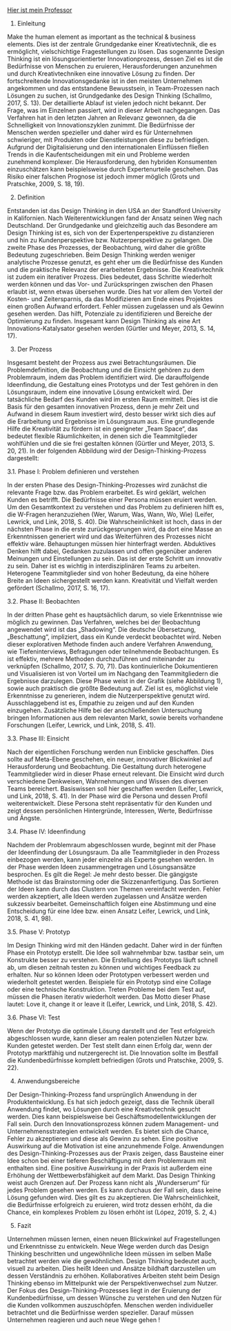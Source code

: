 [Hier ist mein Professor](https://ulrich-anders.eu/)

1. Einleitung

Make the human element as important as the technical & business elements. Dies ist der zentrale Grundgedanke einer Kreativtechnik, die es ermöglicht, vielschichtige Fragestellungen zu lösen. Das sogenannte Design Thinking ist ein lösungsorientierter Innovationprozess, dessen Ziel es ist die Bedürfnisse von Menschen zu eruieren, Herausforderungen anzunehmen und durch Kreativtechniken eine innovative Lösung zu finden. Der fortschreitende Innovationsgedanke ist in den meisten Unternehmen angekommen und das entstandene Bewusstsein, in Team-Prozessen nach Lösungen zu suchen, ist Grundgedanke des Design Thinking (Schallmo, 2017, S. 13).
Der detaillierte Ablauf ist vielen jedoch nicht bekannt. Der Frage, was im Einzelnen passiert, wird in dieser Arbeit nachgegangen. 
Das Verfahren hat in den letzten Jahren an Relevanz gewonnen, da die Schnelligkeit von Innovationszyklen zunimmt. Die Bedürfnisse der Menschen werden spezieller und daher wird es für Unternehmen schwieriger, mit Produkten oder Dienstleistungen diese zu befriedigen. Aufgrund der Digitalisierung und den internationalen Einflüssen fließen Trends in die Kaufentscheidungen mit ein und Probleme werden zunehmend komplexer. Die Herausforderung, den hybriden Konsumenten einzuschätzen kann beispielsweise durch Expertenurteile geschehen. Das Risiko einer falschen Prognose ist jedoch immer möglich (Grots und Pratschke, 2009, S. 18, 19).


2. Definition

Entstanden ist das Design Thinking in den USA an der Standford University in Kalifornien. Nach Weiterentwicklungen fand der Ansatz seinen Weg nach Deutschland. 
Der Grundgedanke und gleichzeitig auch das Besondere am Design Thinking ist es, sich von der Expertenperspektive zu distanzieren und hin zu Kundenperspektive bzw. Nutzerperspektive zu gelangen. Die zweite Phase des Prozesses, der Beobachtung, wird daher die größte Bedeutung zugeschrieben. Beim Design Thinking werden weniger analytische Prozesse genutzt, es geht eher um die Bedürfnisse des Kunden und die praktische Relevanz der erarbeiteten Ergebnisse. 
Die Kreativtechnik ist zudem ein iterativer Prozess. Dies bedeutet, dass Schritte wiederholt werden können und das Vor- und Zurückspringen zwischen den Phasen erlaubt ist, wenn etwas übersehen wurde.  Dies hat vor allem den Vorteil der Kosten- und Zeitersparnis, da das Modifizieren am Ende eines Projektes einen großen Aufwand erfordert. Fehler müssen zugelassen und als Gewinn gesehen werden. Das hilft, Potenziale zu identifizieren und Bereiche der Optimierung zu finden. Insgesamt kann Design Thinking als eine Art Innovations-Katalysator gesehen werden (Gürtler und Meyer, 2013, S. 14, 17). 

3. Der Prozess

Insgesamt besteht der Prozess aus zwei Betrachtungsräumen. Die Problemdefinition, die Beobachtung und die Einsicht gehören zu dem Problemraum, indem das Problem identifiziert wird. Die darauffolgende Ideenfindung, die Gestaltung eines Prototyps und der Test gehören in den Lösungsraum, indem eine innovative Lösung entwickelt wird. Der tatsächliche Bedarf des Kunden wird im ersten Raum ermittelt. Dies ist die Basis für den gesamten innovativen Prozess, denn je mehr Zeit und Aufwand in diesem Raum investiert wird, desto besser wirkt sich dies auf die Erarbeitung und Ergebnisse im Lösungsraum aus. Eine grundlegende Hilfe die Kreativität zu fördern ist ein geeigneter „Team Space“, das bedeutet flexible Räumlichkeiten, in denen sich die Teammitglieder wohlfühlen und die sie frei gestalten können (Gürtler und Meyer, 2013, S. 20, 21).
In der folgenden Abbildung wird der Design-Thinking-Prozess dargestellt:
                         
                                                                            
3.1. Phase Ⅰ: Problem definieren und verstehen 

In der ersten Phase des Design-Thinking-Prozesses wird zunächst die relevante Frage bzw. das Problem erarbeitet. Es wird geklärt, welchen Kunden es betrifft. Die Bedürfnisse einer Persona müssen eruiert werden. Um den Gesamtkontext zu verstehen und das Problem zu definieren hilft es, die W-Fragen heranzuziehen (Wer, Warum, Was, Wann, Wo, Wie) (Leifer, Lewrick, und Link, 2018, S. 40). 
Die Wahrscheinlichkeit ist hoch, dass in der nächsten Phase in die erste zurückgesprungen wird, da dort eine Masse an Erkenntnissen generiert wird und das Weiterführen des Prozesses nicht effektiv wäre. Behauptungen müssen hier hinterfragt werden. Abduktives Denken hilft dabei, Gedanken zuzulassen und offen gegenüber anderen Meinungen und Einstellungen zu sein. Das ist der erste Schritt um innovativ zu sein. Daher ist es wichtig in interdisziplinären Teams zu arbeiten. Heterogene Teammitglieder sind von hoher Bedeutung, da eine höhere Breite an Ideen sichergestellt werden kann. Kreativität und Vielfalt werden gefördert (Schallmo, 2017, S. 16, 17).

3.2. Phase Ⅱ: Beobachten    

In der dritten Phase geht es hauptsächlich darum, so viele Erkenntnisse wie möglich zu gewinnen. Das Verfahren, welches bei der Beobachtung angewendet wird ist das „Shadowing“. Die deutsche Übersetzung, „Beschattung“, impliziert, dass ein Kunde verdeckt beobachtet wird. Neben dieser explorativen Methode finden auch andere Verfahren Anwendung, wie Tiefeninterviews, Befragungen oder teilnehmende Beobachtungen. Es ist effektiv, mehrere Methoden durchzuführen und miteinander zu verknüpfen (Schallmo, 2017, S. 70, 71). 
Das kontinuierliche Dokumentieren und Visualisieren ist von Vorteil um im Nachgang den Teammitgliedern die Ergebnisse darzulegen. Diese Phase weist in der Grafik (siehe Abbildung 1), sowie auch praktisch die größte Bedeutung auf. Ziel ist es, möglichst viele Erkenntnisse zu generieren, indem die Nutzerperspektive genutzt wird. Ausschlaggebend ist es, Empathie zu zeigen und auf den Kunden einzugehen. Zusätzliche Hilfe bei der anschließenden Untersuchung bringen Informationen aus dem relevanten Markt, sowie bereits vorhandene Forschungen (Leifer, Lewrick, und Link, 2018, S. 41).

3.3. Phase Ⅲ: Einsicht    

Nach der eigentlichen Forschung werden nun Einblicke geschaffen. Dies sollte auf Meta-Ebene geschehen, ein neuer, innovativer Blickwinkel auf Herausforderung und Beobachtung. Die Gestaltung durch heterogene Teammitglieder wird in dieser Phase erneut relevant. Die Einsicht wird durch verschiedene Denkweisen, Wahrnehmungen und Wissen des diversen Teams bereichert. Basiswissen soll hier geschaffen werden (Leifer, Lewrick, und Link, 2018, S. 41). In der Phase wird die Persona und dessen Profil weiterentwickelt. Diese Persona steht repräsentativ für den Kunden und zeigt dessen persönlichen Hintergründe, Interessen, Werte, Bedürfnisse und Ängste. 

3.4. Phase Ⅳ: Ideenfindung  

 Nachdem der Problemraum abgeschlossen wurde, beginnt mit der Phase der Ideenfindung der Lösungsraum. Da alle Teammitglieder in den Prozess einbezogen werden, kann jeder einzelne als Experte gesehen werden. In der Phase werden Ideen zusammengetragen und Lösungsansätze besprochen. Es gilt die Regel: Je mehr desto besser. Die gängigste Methode ist das Brainstorming oder die Skizzenanfertigung. Das Sortieren der Ideen kann durch das Clustern von Themen vereinfacht werden. Fehler werden akzeptiert, alle Ideen werden zugelassen und Ansätze werden sukzessiv bearbeitet. Gemeinschaftlich folgen eine Abstimmung und eine Entscheidung für eine Idee bzw. einen Ansatz Leifer, Lewrick, und Link, 2018, S. 41, 98). 

3.5. Phase Ⅴ: Prototyp  

Im Design Thinking wird mit den Händen gedacht. Daher wird in der fünften Phase ein Prototyp erstellt. Die Idee soll wahrnehmbar bzw. tastbar sein, um Konstrukte besser zu verstehen. Die Erstellung des Prototyps läuft schnell ab, um diesen zeitnah testen zu können und wichtiges Feedback zu erhalten. Nur so können Ideen oder Prototypen verbessert werden und wiederholt getestet werden. Beispiele für ein Prototyp sind eine Collage oder eine technische Konstruktion. Treten Probleme bei dem Test auf, müssen die Phasen iterativ wiederholt werden. Das Motto dieser Phase lautet: Love it, change it or leave it (Leifer, Lewrick, und Link, 2018, S. 42).

3.6. Phase Ⅵ: Test   

Wenn der Prototyp die optimale Lösung darstellt und der Test erfolgreich abgeschlossen wurde, kann dieser am realen potenziellen Nutzer bzw. Kunden getestet werden. Der Test stellt dann einen Erfolg dar, wenn der Prototyp marktfähig und nutzergerecht ist. Die Innovation sollte im Bestfall die Kundenbedürfnisse komplett befriedigen (Grots und Pratschke, 2009, S. 22).

4. Anwendungsbereiche

Der Design-Thinking-Prozess fand ursprünglich Anwendung in der Produktentwicklung. Es hat sich jedoch gezeigt, dass die Technik überall Anwendung findet, wo Lösungen durch eine Kreativtechnik gesucht werden. Dies kann beispielsweise bei Geschäftsmodellentwicklungen der Fall sein. Durch den Innovationsprozess können zudem Management- und Unternehmensstrategien entwickelt werden. Es bietet sich die Chance, Fehler zu akzeptieren und diese als Gewinn zu sehen. Eine positive Auswirkung auf die Motivation ist eine anzunehmende Folge. Anwendungen des Design-Thinking-Prozesses aus der Praxis zeigen, dass Bausteine einer Idee schon bei einer tieferen Beschäftigung mit dem Problemraum mit enthalten sind. Eine positive Auswirkung in der Praxis ist außerdem eine Erhöhung der Wettbewerbsfähigkeit auf dem Markt.
Das Design Thinking weist auch Grenzen auf. Der Prozess kann nicht als „Wunderserum“ für jedes Problem gesehen werden. Es kann durchaus der Fall sein, dass keine Lösung gefunden wird. Dies gilt es zu akzeptieren. Die Wahrscheinlichkeit, die Bedürfnisse erfolgreich zu eruieren, wird trotz dessen erhöht, da die Chance, ein komplexes Problem zu lösen erhöht ist (López, 2019, S. 2, 4.) 

5. Fazit

Unternehmen müssen lernen, einen neuen Blickwinkel auf Fragestellungen und Erkenntnisse zu entwickeln. Neue Wege werden durch das Design Thinking beschritten und ungewöhnliche Ideen müssen im selben Maße betrachtet werden wie die gewöhnlichen. Design Thinking bedeutet auch, visuell zu arbeiten. Dies heißt Ideen und Ansätze bildhaft darzustellen um dessen Verständnis zu erhöhen. Kollaboratives Arbeiten steht beim Design Thinking ebenso im Mittelpunkt wie der Perspektivenwechsel zum Nutzer. Der Fokus des Design-Thinking-Prozesses liegt in der Eruierung der Kundenbedürfnisse, um dessen Wünsche zu verstehen und den Nutzen für die Kunden vollkommen auszuschöpfen. Menschen werden individueller betrachtet und die Bedürfnisse werden spezieller. Darauf müssen Unternehmen reagieren und auch neue Wege gehen !